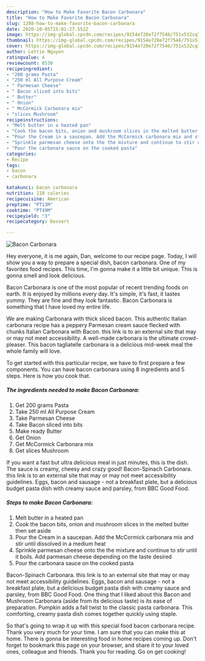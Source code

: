 ```yaml
---
description: "How to Make Favorite Bacon Carbonara"
title: "How to Make Favorite Bacon Carbonara"
slug: 1208-how-to-make-favorite-bacon-carbonara
date: 2020-10-05T15:01:27.552Z
image: https://img-global.cpcdn.com/recipes/9154e720e72f7546/751x532cq70/bacon-carbonara-recipe-main-photo.jpg
thumbnail: https://img-global.cpcdn.com/recipes/9154e720e72f7546/751x532cq70/bacon-carbonara-recipe-main-photo.jpg
cover: https://img-global.cpcdn.com/recipes/9154e720e72f7546/751x532cq70/bacon-carbonara-recipe-main-photo.jpg
author: Lettie Nguyen
ratingvalue: 4
reviewcount: 8530
recipeingredient:
- "200 grams Pasta"
- "250 ml All Purpose Cream"
- " Parmesan Cheese"
- " Bacon sliced into bits"
- " Butter"
- " Onion"
- " McCormick Carbonara mix"
- "slices Mushroom"
recipeinstructions:
- "Melt butter in a heated pan"
- "Cook the bacon bits, onion and mushroom slices in the melted butter then set aside"
- "Pour the Cream in a saucepan. Add the McCormick carbonara mix and stir until dissolved in a medium heat"
- "Sprinkle parmesan cheese onto the the mixture and continue to stir until it boils. Add parmesan cheese depending on the taste desired"
- "Pour the carbonara sauce on the cooked pasta"
categories:
- Recipe
tags:
- bacon
- carbonara

katakunci: bacon carbonara 
nutrition: 118 calories
recipecuisine: American
preptime: "PT13M"
cooktime: "PT49M"
recipeyield: "3"
recipecategory: Dessert

---
```



![Bacon Carbonara](https://img-global.cpcdn.com/recipes/9154e720e72f7546/751x532cq70/bacon-carbonara-recipe-main-photo.jpg)

Hey everyone, it is me again, Dan, welcome to our recipe page. Today, I will show you a way to prepare a special dish, bacon carbonara. One of my favorites food recipes. This time, I'm gonna make it a little bit unique. This is gonna smell and look delicious.

Bacon Carbonara is one of the most popular of recent trending foods on earth. It is enjoyed by millions every day. It's simple, it's fast, it tastes yummy. They are fine and they look fantastic. Bacon Carbonara is something that I have loved my entire life.

We are making Carbonara with thick sliced bacon. This authentic Italian carbonara recipe has a peppery Parmesan cream sauce flecked with chunks Italian Carbonara with Bacon. this link is to an external site that may or may not meet accessibility. A well-made carbonara is the ultimate crowd-pleaser. This bacon tagliatelle carbonara is a delicious mid-week meal the whole family will love.


To get started with this particular recipe, we have to first prepare a few components. You can have bacon carbonara using 8 ingredients and 5 steps. Here is how you cook that.

<!--inarticleads1-->

##### The ingredients needed to make Bacon Carbonara:

1. Get 200 grams Pasta
1. Take 250 ml All Purpose Cream
1. Take  Parmesan Cheese
1. Take  Bacon sliced into bits
1. Make ready  Butter
1. Get  Onion
1. Get  McCormick Carbonara mix
1. Get slices Mushroom


If you want a fast but ultra delicious meal in just minutes, this is the dish. The sauce is creamy, cheesy and crazy good! Bacon-Spinach Carbonara. this link is to an external site that may or may not meet accessibility guidelines. Eggs, bacon and sausage - not a breakfast plate, but a delicious budget pasta dish with creamy sauce and parsley, from BBC Good Food. 

<!--inarticleads2-->

##### Steps to make Bacon Carbonara:

1. Melt butter in a heated pan
1. Cook the bacon bits, onion and mushroom slices in the melted butter then set aside
1. Pour the Cream in a saucepan. Add the McCormick carbonara mix and stir until dissolved in a medium heat
1. Sprinkle parmesan cheese onto the the mixture and continue to stir until it boils. Add parmesan cheese depending on the taste desired
1. Pour the carbonara sauce on the cooked pasta


Bacon-Spinach Carbonara. this link is to an external site that may or may not meet accessibility guidelines. Eggs, bacon and sausage - not a breakfast plate, but a delicious budget pasta dish with creamy sauce and parsley, from BBC Good Food. One thing that I liked about this Bacon and Mushroom Carbonara (aside from its delicious taste) is its ease of preparation. Pumpkin adds a fall twist to the classic pasta carbonara. This comforting, creamy pasta dish comes together quickly using staple. 

So that's going to wrap it up with this special food bacon carbonara recipe. Thank you very much for your time. I am sure that you can make this at home. There is gonna be interesting food in home recipes coming up. Don't forget to bookmark this page on your browser, and share it to your loved ones, colleague and friends. Thank you for reading. Go on get cooking!
